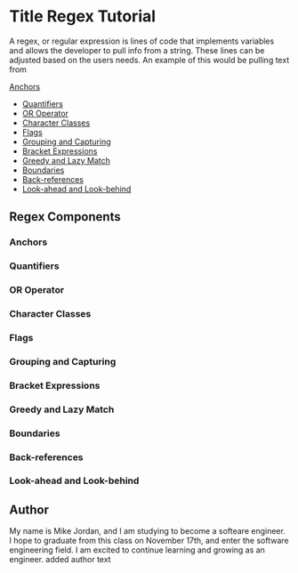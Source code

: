 # Title Regex Tutorial

A regex, or regular expression is lines of code that implements variables and allows the developer to pull info from a string. These lines can be adjusted based on the users needs. An example of this would be pulling text from 




 [Anchors](#anchors)
- [Quantifiers](#quantifiers)
- [OR Operator](#or-operator)
- [Character Classes](#character-classes)
- [Flags](#flags)
- [Grouping and Capturing](#grouping-and-capturing)
- [Bracket Expressions](#bracket-expressions)
- [Greedy and Lazy Match](#greedy-and-lazy-match)
- [Boundaries](#boundaries)
- [Back-references](#back-references)
- [Look-ahead and Look-behind](#look-ahead-and-look-behind)

## Regex Components

### Anchors

### Quantifiers

### OR Operator

### Character Classes

### Flags

### Grouping and Capturing

### Bracket Expressions

### Greedy and Lazy Match

### Boundaries

### Back-references

### Look-ahead and Look-behind

## Author

My name is Mike Jordan, and I am studying to become a softeare engineer. I hope to graduate from this class on November 17th, and enter the software engineering field. I am excited to continue learning and growing as an engineer. added author text
